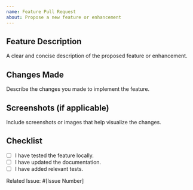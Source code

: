 ```yaml
---
name: Feature Pull Request
about: Propose a new feature or enhancement
---
```


## Feature Description

A clear and concise description of the proposed feature or enhancement.

## Changes Made

Describe the changes you made to implement the feature.

## Screenshots (if applicable)

Include screenshots or images that help visualize the changes.

## Checklist

-   [ ] I have tested the feature locally.
-   [ ] I have updated the documentation.
-   [ ] I have added relevant tests.

Related Issue: #[Issue Number]

